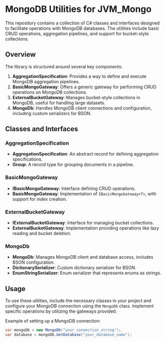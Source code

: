 # MongoDB Utilities for JVM_Mongo

This repository contains a collection of C# classes and interfaces designed to facilitate operations with MongoDB databases. The utilities include basic CRUD operations, aggregation pipelines, and support for bucket-style collections.

## Overview

The library is structured around several key components:

1. **AggregationSpecification**: Provides a way to define and execute MongoDB aggregation pipelines.
2. **BasicMongoGateway**: Offers a generic gateway for performing CRUD operations on MongoDB collections.
3. **ExternalBucketGateway**: Manages bucket-style collections in MongoDB, useful for handling large datasets.
4. **MongoDb**: Handles MongoDB client connections and configuration, including custom serializers for BSON.

## Classes and Interfaces

### AggregationSpecification

- **AggregationSpecification<T>**: An abstract record for defining aggregation specifications.
- **Group**: A record type for grouping documents in a pipeline.

### BasicMongoGateway

- **IBasicMongoGateway<T>**: Interface defining CRUD operations.
- **BasicMongoGateway<T>**: Implementation of `IBasicMongoGateway<T>`, with support for index creation.

### ExternalBucketGateway

- **IExternalBucketGateway**: Interface for managing bucket collections.
- **ExternalBucketGateway**: Implementation providing operations like lazy reading and bucket deletion.

### MongoDb

- **MongoDb**: Manages MongoDB client and database access, includes BSON configuration.
- **DictionarySerializer**: Custom dictionary serializer for BSON.
- **EnumStringSerializer**: Enum serializer that represents enums as strings.

## Usage

To use these utilities, include the necessary classes in your project and configure your MongoDB connection using the `MongoDb` class. Implement specific operations by utilizing the gateways provided.

Example of setting up a MongoDB connection:

```csharp
var mongoDb = new MongoDb("your_connection_string");
var database = mongoDb.GetDatabase("your_database_name");
